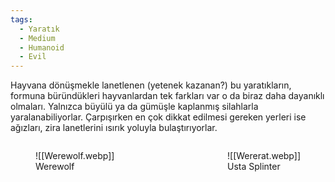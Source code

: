 ```yaml
---
tags:
  - Yaratık
  - Medium
  - Humanoid
  - Evil
---  
```

  
Hayvana dönüşmekle lanetlenen (yetenek kazanan?) bu yaratıkların, formuna büründükleri hayvanlardan tek farkları var o da biraz daha dayanıklı olmaları. Yalnızca büyülü ya da gümüşle kaplanmış silahlarla yaralanabiliyorlar. Çarpışırken en çok dikkat edilmesi gereken yerleri ise ağızları, zira lanetlerini ısırık yoluyla bulaştırıyorlar.  
  
<figure style="float: right" markdown>  
  ![[Wererat.webp]]  
  <figcaption>Usta Splinter</figcaption>  
</figure>  
<figure style="float: left" markdown>  
  ![[Werewolf.webp]]  
  <figcaption>Werewolf</figcaption>  
</figure>